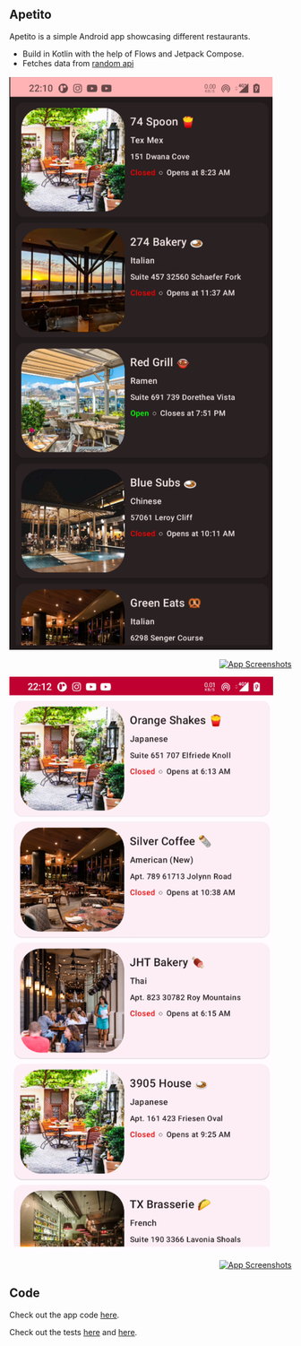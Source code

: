 <!-- ABOUT THE PROJECT -->
## Apetito

Apetito is a simple Android app showcasing different restaurants. 
- Build in Kotlin with the help of Flows and Jetpack Compose.
- Fetches data from [random api](https://random-data-api.com/api/restaurant/random_restaurant?size=5)


<p align="left">
  <a href="https://github.com/vasilije15/apetito/tree/master">
      <img src="Restaurants List Screen.png" alt="App Screenshots">
  </a>

<p align="right">
  <a href="https://github.com/vasilije15/apetito/tree/master">
      <img src="Restaurants Details Screen.png" alt="App Screenshots">
  </a>

<p align="left">
  <a href="https://github.com/vasilije15/apetito/tree/master">
      <img src="Restaurants List Screen Light.png" alt="App Screenshots">
  </a>

<p align="right">
  <a href="https://github.com/vasilije15/apetito/tree/master">
      <img src="Restaurants Details Screen Light.png" alt="App Screenshots">
  </a>


## Code
Check out the app code [here](https://github.com/vasilije15/apetito/tree/master/app/src/main/java/com/vaske/restaurants).

Check out the tests [here](https://github.com/vasilije15/apetito/tree/master/app/src/test/java/com/vaske/restaurants) and [here](https://github.com/vasilije15/apetito/tree/master/app/src/androidTest/java/com/vaske/restaurants/ui/components).



